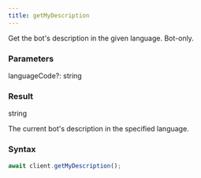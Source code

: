 ```yaml
---
title: getMyDescription
---
```


Get the bot's description in the given language. Bot-only.


### Parameters 

<div class="flex flex-col gap-3"><div class="flex flex-col gap-3"><div><div class="flex gap-2"><div class="font-mono p" id="p_languageCode" data-anchor><span class="font-bold">languageCode</span><span class="opacity-50"><span title="Optional" class="cursor-help">?</span>:</span> <span>string</span></div></div></div></div></div>

### Result 

<div class="font-mono"><span>string</span></div><div class="pl-3"><div class="no-margin">

The current bot's description in the specified language.

</div></div>

### Syntax

```ts
await client.getMyDescription();
```



